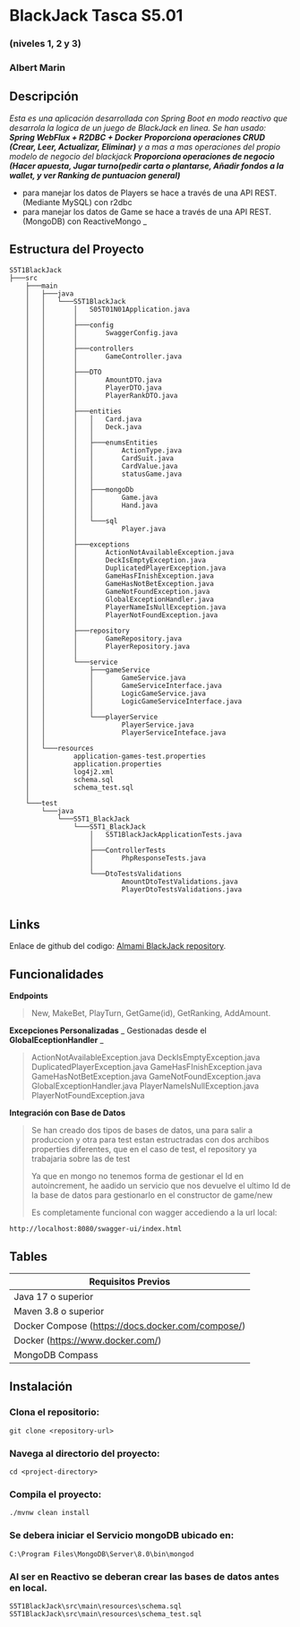 # BlackJack Tasca S5.01 
### (niveles 1, 2 y 3)

### Albert Marin



## Descripción


_Esta es una aplicación desarrollada con Spring Boot en modo reactivo que 
desarrola la logica de un juego de BlackJack en linea.
Se han usado: **Spring WebFlux + R2DBC + Docker**
**Proporciona operaciones CRUD (Crear, Leer, Actualizar, Eliminar)**
y a mas a mas operaciones del propio modelo de negocio del blackjack
**Proporciona operaciones de negocio (Hacer apuesta, Jugar turno(pedir carta o plantarse,
Añadir fondos a la wallet, y ver Ranking de puntuacion general)**_
- para manejar los datos de Players se hace a través de una API REST. (Mediante MySQL) con r2dbc
- para manejar los datos de Game se hace a través de una API REST. (MongoDB) con ReactiveMongo _


## Estructura del Proyecto
```
S5T1BlackJack
├───src
    ├───main
    │   ├───java
    │   │   └───S5T1BlackJack
    │   │       │   S05T01N01Application.java
    │   │       │
    │   │       ├───config
    │   │       │       SwaggerConfig.java
    │   │       │
    │   │       ├───controllers
    │   │       │       GameController.java
    │   │       │
    │   │       ├───DTO
    │   │       │       AmountDTO.java
    │   │       │       PlayerDTO.java
    │   │       │       PlayerRankDTO.java
    │   │       │
    │   │       ├───entities
    │   │       │   │   Card.java
    │   │       │   │   Deck.java
    │   │       │   │
    │   │       │   ├───enumsEntities
    │   │       │   │       ActionType.java
    │   │       │   │       CardSuit.java
    │   │       │   │       CardValue.java
    │   │       │   │       statusGame.java
    │   │       │   │
    │   │       │   ├───mongoDb
    │   │       │   │       Game.java
    │   │       │   │       Hand.java
    │   │       │   │
    │   │       │   └───sql
    │   │       │           Player.java
    │   │       │
    │   │       ├───exceptions
    │   │       │       ActionNotAvailableException.java
    │   │       │       DeckIsEmptyException.java
    │   │       │       DuplicatedPlayerException.java
    │   │       │       GameHasFInishException.java
    │   │       │       GameHasNotBetException.java
    │   │       │       GameNotFoundException.java
    │   │       │       GlobalExceptionHandler.java
    │   │       │       PlayerNameIsNullException.java
    │   │       │       PlayerNotFoundException.java
    │   │       │
    │   │       ├───repository
    │   │       │       GameRepository.java
    │   │       │       PlayerRepository.java
    │   │       │
    │   │       └───service
    │   │           ├───gameService
    │   │           │       GameService.java
    │   │           │       GameServiceInterface.java
    │   │           │       LogicGameService.java
    │   │           │       LogicGameServiceInterface.java
    │   │           │
    │   │           └───playerService
    │   │                   PlayerService.java
    │   │                   PlayerServiceInteface.java
    │   │
    │   └───resources
    │           application-games-test.properties
    │           application.properties
    │           log4j2.xml
    │           schema.sql
    │           schema_test.sql
    │
    └───test
        └───java
            └───S5T1_BlackJack
                └───S5T1_BlackJack
                    │   S5T1BlackJackApplicationTests.java
                    │
                    ├───ControllerTests
                    │       PhpResponseTests.java
                    │
                    └───DtoTestsValidations
                            AmountDtoTestValidations.java
                            PlayerDtoTestsValidations.java
            
```

## Links

Enlace de github del codigo: [Almami BlackJack repository]([https://github.com/Almami679/S04T02N03](https://github.com/Almami679/S5T1_BlackJack)).

## Funcionalidades


 **Endpoints**
>
>New, MakeBet, PlayTurn, GetGame(id), GetRanking, AddAmount.


**Excepciones Personalizadas**
_ Gestionadas desde el **GlobalEceptionHandler** _
>ActionNotAvailableException.java
>DeckIsEmptyException.java
>DuplicatedPlayerException.java
>GameHasFInishException.java
>GameHasNotBetException.java
>GameNotFoundException.java
>GlobalExceptionHandler.java
>PlayerNameIsNullException.java
>PlayerNotFoundException.java

**Integración con Base de Datos**
>Se han creado dos tipos de bases de datos, una para salir a produccion y otra para test
>estan estructradas con dos archibos properties diferentes, que en el caso de test,
>el repository ya trabajaria sobre las de test
>
>Ya que en mongo no tenemos forma de gestionar el Id en autoincrement, he aadido un servicio
>que nos devuelve el ultimo Id de la base de datos para gestionarlo en el constructor de game/new
>
>Es completamente funcional con wagger accediendo a la url local:
```
http://localhost:8080/swagger-ui/index.html
```


## Tables

| Requisitos Previos  | 
| ------------- |
| Java 17 o superior      | 
| Maven 3.8 o superior      | 
| Docker Compose (https://docs.docker.com/compose/)|
| Docker (https://www.docker.com/)| 
| MongoDB Compass     |


## Instalación

### Clona el repositorio:
```
git clone <repository-url>
```

### Navega al directorio del proyecto:
```
cd <project-directory>
```
### Compila el proyecto:
```
./mvnw clean install
```
### Se debera iniciar el Servicio mongoDB ubicado en:
```
C:\Program Files\MongoDB\Server\8.0\bin\mongod
```
### Al ser en Reactivo se deberan crear las bases de datos antes en local.
```
S5T1BlackJack\src\main\resources\schema.sql
S5T1BlackJack\src\main\resources\schema_test.sql
```